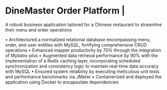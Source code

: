 # DineMaster Order Platform |	         
A robust business application tailored for a Chinese restaurant to streamline their menu and order operations 

•	Architectured a normalized relational database encompassing menu, order, and user entities with MySQL, fortifying comprehensive CRUD operations
•	Enhanced mapper productivity by 70% through the integration of Mybatis-plus
•	Augmented data retrieval performance by 90% with the implementation of a Redis caching layer, incorporating scheduled synchronization and consistency logic to maintain real-time data accuracy with MySQL
•	Ensured system reliability by executing meticulous unit tests and performance benchmarks via JMeter
•	Containerized and deployed the application using Docker to encapsulate dependencies



